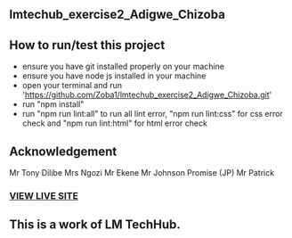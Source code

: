
## lmtechub_exercise2_Adigwe_Chizoba
## How to run/test this project
* ensure you have git installed properly on your machine
* ensure you have node js installed in your machine
* open your terminal and run 'https://github.com/Zoba1/lmtechub_exercise2_Adigwe_Chizoba.git'
* run "npm install"
* run "npm run lint:all" to run all lint error, "npm run lint:css" for css error check and "npm run lint:html" for html error check
## Acknowledgement
Mr Tony Dilibe
Mrs Ngozi
Mr Ekene
Mr Johnson Promise (JP)
Mr Patrick
### [VIEW LIVE SITE](https://zoba1.github.io/lmtechub_exercise2_Adigwe_Chizoba//)
## This is a work of LM TechHub.